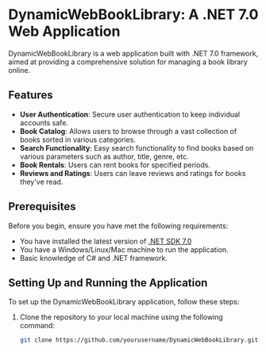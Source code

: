 # DynamicWebBookLibrary: A .NET 7.0 Web Application

DynamicWebBookLibrary is a web application built with .NET 7.0 framework, aimed at providing a comprehensive solution for managing a book library online.

## Features

- **User Authentication**: Secure user authentication to keep individual accounts safe.
- **Book Catalog**: Allows users to browse through a vast collection of books sorted in various categories.
- **Search Functionality**: Easy search functionality to find books based on various parameters such as author, title, genre, etc.
- **Book Rentals**: Users can rent books for specified periods.
- **Reviews and Ratings**: Users can leave reviews and ratings for books they've read.

## Prerequisites

Before you begin, ensure you have met the following requirements:

- You have installed the latest version of [.NET SDK 7.0](https://dotnet.microsoft.com/download/dotnet/7.0)
- You have a Windows/Linux/Mac machine to run the application.
- Basic knowledge of C# and .NET framework.

## Setting Up and Running the Application

To set up the DynamicWebBookLibrary application, follow these steps:

1. Clone the repository to your local machine using the following command:

   ```sh
   git clone https://github.com/yourusername/DynamicWebBookLibrary.git
